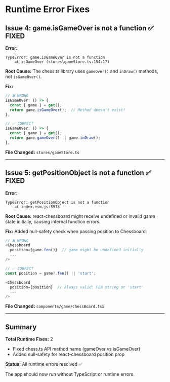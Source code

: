 # Runtime Error Fixes

## Issue 4: game.isGameOver is not a function ✅ FIXED

**Error:**
```
TypeError: game.isGameOver is not a function
    at isGameOver (stores\gameStore.ts:154:17)
```

**Root Cause:**
The chess.ts library uses `gameOver()` and `inDraw()` methods, not `isGameOver()`.

**Fix:**
```typescript
// ❌ WRONG
isGameOver: () => {
  const { game } = get();
  return game.isGameOver();  // Method doesn't exist!
},

// ✅ CORRECT
isGameOver: () => {
  const { game } = get();
  return game.gameOver() || game.inDraw();
},
```

**File Changed:** `stores/gameStore.ts`

---

## Issue 5: getPositionObject is not a function ✅ FIXED

**Error:**
```
TypeError: getPositionObject is not a function
    at index.esm.js:5973
```

**Root Cause:**
react-chessboard might receive undefined or invalid game state initially, causing internal function errors.

**Fix:**
Added null-safety check when passing position to Chessboard:

```typescript
// ❌ WRONG
<Chessboard
  position={game.fen()}  // game might be undefined initially
  ...
/>

// ✅ CORRECT
const position = game?.fen() || 'start';

<Chessboard
  position={position}  // Always valid: FEN string or 'start'
  ...
/>
```

**File Changed:** `components/game/ChessBoard.tsx`

---

## Summary

**Total Runtime Fixes:** 2
- Fixed chess.ts API method name (gameOver vs isGameOver)
- Added null-safety for react-chessboard position prop

**Status:** All runtime errors resolved ✅

The app should now run without TypeScript or runtime errors.